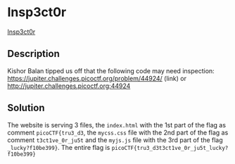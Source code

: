 # Insp3ct0r

[Insp3ct0r](https://play.picoctf.org/practice/challenge/18)

## Description

Kishor Balan tipped us off that the following code may need inspection: https://jupiter.challenges.picoctf.org/problem/44924/ (link) or http://jupiter.challenges.picoctf.org:44924

## Solution

The website is serving 3 files, the `index.html` with the 1st part of the flag as comment `picoCTF{tru3_d3`, the `mycss.css` file with the 2nd part of the flag as comment `t3ct1ve_0r_ju5t` and the `myjs.js` file with the 3rd part of the flag `_lucky?f10be399}`. The entire flag is `picoCTF{tru3_d3t3ct1ve_0r_ju5t_lucky?f10be399}`